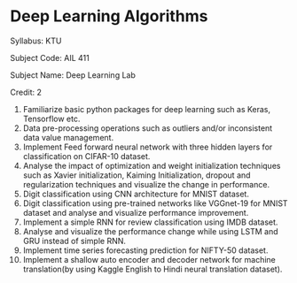 # Deep Learning Algorithms

Syllabus: KTU

Subject Code: AIL 411

Subject Name: Deep Learning Lab

Credit: 2


1. Familiarize basic python packages for deep learning such as Keras, Tensorflow etc.
2. Data pre-processing operations such as outliers and/or inconsistent data value 
management.
3. Implement Feed forward neural network with three hidden layers for classification 
on CIFAR-10 dataset.
4. Analyse the impact of optimization and weight initialization techniques such as 
Xavier initialization, Kaiming Initialization, dropout and regularization techniques 
and visualize the change in performance. 
5. Digit classification using CNN architecture for MNIST dataset. 
6. Digit classification using pre-trained networks like VGGnet-19 for MNIST dataset 
and analyse and visualize performance improvement.
7. Implement a simple RNN for review classification using IMDB dataset.
8. Analyse and visualize the performance change while using LSTM and GRU 
instead of simple RNN.
9. Implement time series forecasting prediction for NIFTY-50 dataset. 
10. Implement a shallow auto encoder and decoder network for machine translation(by 
using Kaggle English to Hindi neural translation dataset). 
